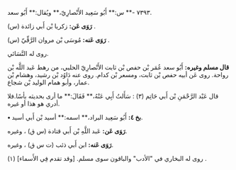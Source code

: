 ٧٣٩٣ -** س:** أَبُو سَعِيد الأَنْصارِيّ،** ويُقال:** أَبُو سعد.

**رَوَى عَن:** زكريا بْن أَبي زائدة (س) .

**رَوَى عَنه:** مُوسَى بْن مروان الرَّقِّيّ (س) .

روى له النَّسَائي.

**قال مسلم وغيره:** أَبُو سعد عُمَر بْن حفص بْن ثابت الأَنْصارِيّ الحلبي، من رهط عَبد اللَّه بْن رواحة. روى عَن أبيه حفص بْن ثابت، ومسعر بْن كدام. روى عنه دَاوُد بْن رشيد، وهشام بْن عمار، وأبو همام الوليد بْن شجاع.

قال عَبْد الرَّحْمَنِ بْن أَبي حَاتِم (٣) : سَأَلتُ أَبِي عَنْهُ،** فَقَالَ:** ما أرى بحديثه بأسًا.فلا أدري هو هذا أو غيره.

**• بخ ٤:** أَبُو سَعِيد البراد،** اسمه:** أسيد بْن أَبي أسيد.

**رَوَى عَن:** عَبد اللَّهِ بْن أَبي قتادة (س ق) ، وغيره.

**رَوَى عَنه:** ابن أَبي ذئب (ت س ق) ، وغيره.

روى له البخاري في "الأدب" والباقون سوى مسلم. [وقد تقدم فِي الأَسماء] (١) .